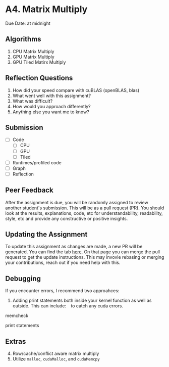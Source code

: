 # A4. Matrix Multiply

Due Date: at midnight

## Algorithms

1. CPU Matrix Multiply
2. GPU Matrix Multiply
3. GPU Tiled Matirx Multiply

## Reflection Questions

1. How did your speed compare with cuBLAS (openBLAS, blas)
2. What went well with this assignment?
3. What was difficult?
4. How would you approach differently?
5. Anything else you want me to know?

## Submission
- [ ] Code
  - [ ] CPU
  - [ ] GPU
  - [ ] Tiled
- [ ] Runtimes/profiled code
- [ ] Graph
- [ ] Reflection

## Peer Feedback

After the assignment is due,
you will be randomly assigned to review another student's submission.
This will be as a pull request (PR).
You should look at the results, explanations, code, etc for
understandability, readability, style, etc and provide
any constructive or positive insights.

## Updating the Assignment

To update this assignment as changes are made,
a new PR will be generated.
You can find the tab [here](../../pulls).
On that page you can merge the pull request to get the update instructions.
This may invovle rebasing or merging your contributions, reach out
if you need help with this.

## Debugging

If you encounter errors, I recommend two approahces:

1. Adding print statements both inside your kernel function
   as well as outside.
   This can include: ` ` to catch any cuda errors.

memcheck

print statements

## Extras

4. Row/cache/conflict aware matrix multiply
1. Utilize `malloc`, `cudaMalloc`, and `cudaMemcpy`
